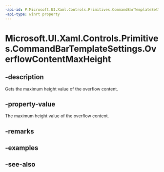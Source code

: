 ```yaml
---
-api-id: P:Microsoft.UI.Xaml.Controls.Primitives.CommandBarTemplateSettings.OverflowContentMaxHeight
-api-type: winrt property
---
```


<!-- Property syntax
public double OverflowContentMaxHeight { get; }
-->

# Microsoft.UI.Xaml.Controls.Primitives.CommandBarTemplateSettings.OverflowContentMaxHeight

## -description
Gets the maximum height value of the overflow content.

## -property-value
The maximum height value of the overflow content.

## -remarks

## -examples

## -see-also
